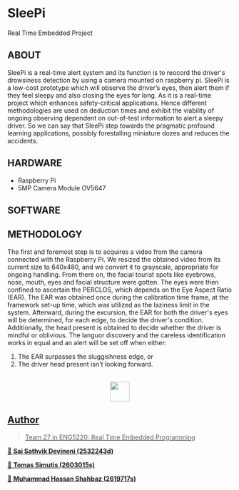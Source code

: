 # SleePi
Real Time Embedded Project
## ABOUT
SleePi is a real-time alert system and its function is to reocord the driver's drowsiness detection by using a camera mounted on raspberry pi. SleePi is a low-cost prototype which will observe the driver’s eyes, then alert them if they feel sleepy and also closing the eyes for long. As it is a real-time project which enhances safety-critical applications. Hence different methodologies are used on deduction times and exhibit the viability of ongoing observing dependent on out-of-test information to alert a sleepy driver. So we can say that SleePi step towards the pragmatic profound learning applications, possibly forestalling miniature dozes and reduces the accidents.

## HARDWARE
- Raspberry Pi
- 5MP Camera Module OV5647

## SOFTWARE




## METHODOLOGY
The first and foremost step is to acquires a video from the camera connected with the Raspberry Pi. We resized the obtained video from its current size to 640x480, and we convert it to grayscale, appropriate for ongoing handling. From there on, the facial tourist spots like eyebrows, nose, mouth, eyes and facial structure were gotten. The eyes were then confined to ascertain the PERCLOS, which depends on the Eye Aspect Ratio (EAR). The EAR was obtained once during the calibration time frame, at the framework set-up time, which was utilized as the laziness limit in the system. Afterward, during the excursion, the EAR for both the driver's eyes will be determined, for each edge, to decide the driver's condition. Additionally, the head present is obtained to decide whether the driver is mindful or oblivious. The languor discovery and the careless identification works in equal and an alert will be set off when either:
1. The EAR surpasses the sluggishness edge, or
2. The driver head present isn't looking forward.
<p align="center">
   </br>
   <a href="https://drive.google.com/file/d/1GYySi0OvmA4BjbVHNCkL5UcyptOgmjX4/view?usp=sharing"><img  src="Downloads/fb_logo.png"  width="44" height="44">

## Author
>Team 27 in ENG5220: Real Time Embedded Programming

👤 **Sai Sathvik Devineni (2532243d)**

👤 **Tomas Simutis (2603015s)**

👤 **Muhammad Hassan Shahbaz (2619717s)**



